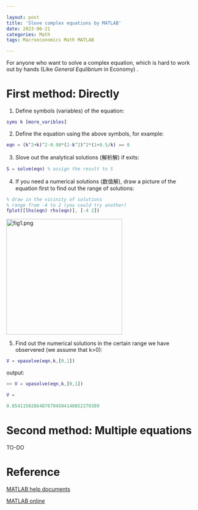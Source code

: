 ```yaml
---

layout: post
title: 'Slove complex equations by MATLAB'
date: 2023-06-21
categories: Math
tags: Macroeconomics Math MATLAB

---
```


For anyone who want to solve a complex equation, which is hard to work out by hands (Like *General Equlibrium* in Economy) .

# First method: Directly

1. Define symbols (variables) of the equation:

```matlab
syms k [more_varibles]
```

2. Define the equation using the above symbols, for example:

```matlab
eqn = (k^2+k)^2-0.98*(2-k^2)^2*(1+0.5/k) == 0
```

3. Slove out the analytical solutions (解析解) if exits:

```matlab
S = solve(eqn) % assign the result to S
```

4. If you need a numerical solutions (数值解), draw a picture of the equation first to find out the range of solutions:

```matlab
% draw in the vicinity of solutions 
% range from -4 to 2 (you could try another)
fplot([lhs(eqn) rhs(eqn)], [-4 2])
```

<img src="file:///D:/Download/大三下/fig1.png" title="" alt="fig1.png" width="303">

5. Find out the numerical solutions in the certain range we have observered (we assume that k>0):

```matlab
V = vpasolve(eqn,k,[0,1])
```

output:

```matlab
>> V = vpasolve(eqn,k,[0,1])

V =

0.85411502864076704504148852270389
```

# Second method: Multiple equations

TO-DO

# Reference

[MATLAB help documents](https://ww2.mathworks.cn/help/matlabmobile/ug/solving-symbolic-math-equations_zh_CN.html)

[MATLAB online](https://matlab.mathworks.com/)
